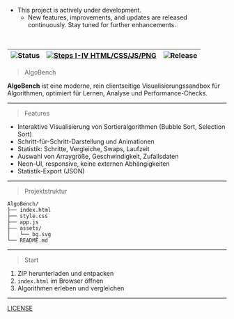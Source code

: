 - This project is actively under development.
  - New features, improvements, and updates are released continuously. Stay tuned for further enhancements.

<br>

|![Status](https://img.shields.io/badge/status-Open-green?style=for-the-badge&logo=githubactions&logoColor=black) | [![Steps I-IV HTML/CSS/JS/PNG](https://img.shields.io/badge/Steps%20I--IV-HTML%2FCSS%2FJS%2FPNG-1e90ff?style=for-the-badge&logo=code&logoColor=white)](#) | ![Release](https://img.shields.io/badge/release-June%2022%2C%202025-on?style=for-the-badge&logo=github&logoColor=black) |
|---|---|---|

> AlgoBench

**AlgoBench** ist eine moderne, rein clientseitige Visualisierungssandbox für Algorithmen, optimiert für Lernen, Analyse und Performance-Checks.

---

> Features

- Interaktive Visualisierung von Sortieralgorithmen (Bubble Sort, Selection Sort)
- Schritt-für-Schritt-Darstellung und Animationen
- Statistik: Schritte, Vergleiche, Swaps, Laufzeit
- Auswahl von Arraygröße, Geschwindigkeit, Zufallsdaten
- Neon-UI, responsive, keine externen Abhängigkeiten
- Statistik-Export (JSON)

---

> Projektstruktur

```yarn
AlgoBench/
├── index.html
├── style.css
├── app.js
├── assets/
│   └── bg.svg
└── README.md
```

---

> Start

1. ZIP herunterladen und entpacken  
2. `index.html` im Browser öffnen  
3. Algorithmen erleben und vergleichen

---

[LICENSE](LICENSE)

